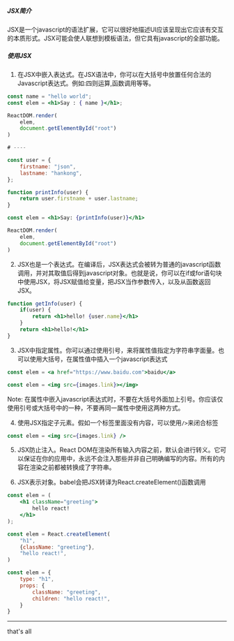 ##### JSX简介
JSX是一个javascript的语法扩展，它可以很好地描述UI应该呈现出它应该有交互的本质形式。JSX可能会使人联想到模板语法，但它具有javascript的全部功能。


##### 使用JSX

1. 在JSX中嵌入表达式。在JSX语法中，你可以在大括号中放置任何合法的Javascript表达式。例如:四则运算,函数调用等等。

```jsx
const name = "hello world";
const elem = <h1>Say : { name }</h1>;

ReactDOM.render(
	elem,
	document.getElementById("root")
)

# ----

const user = {
	firstname: "json",
	lastname: "hankong",
};

function printInfo(user) {
	return user.firstname + user.lastname;
}

const elem = <h1>Say: {printInfo(user)}</h1>

ReactDOM.render(
	elem,
	document.getElementById("root")
)
```

2. JSX也是一个表达式。在编译后，JSX表达式会被转为普通的javascript函数调用，并对其取值后得到javascript对象。也就是说，你可以在if或for语句块中使用JSX，将JSX赋值给变量，把JSX当作参数传入，以及从函数返回JSX。

```jsx
function getInfo(user) {
	if(user) {
		return <h1>hello! {user.name}</h1>
	}
	return <h1>hello!</h1>
}
``` 

3. JSX中指定属性。你可以通过使用引号，来将属性值指定为字符串字面量。也可以使用大括号，在属性值中插入一个javascript表达式

```jsx
const elem = <a href="https://www.baidu.com">baidu</a>

const elem = <img src={images.link}></img>
```

Note: 在属性中嵌入javascript表达式时，不要在大括号外面加上引号。你应该仅使用引号或大括号中的一种，不要再同一属性中使用这两种方式。


4. 使用JSX指定子元素。假如一个标签里面没有内容，可以使用`/>`来闭合标签

```jsx
const elem = <img src={images.link} />
```


5. JSX防止注入。React DOM在渲染所有输入内容之前，默认会进行转义。它可以保证在你的应用中，永远不会注入那些并非自己明确编写的内容。所有的内容在渲染之前都被转换成了字符串。


6. JSX表示对象。babel会把JSX转译为React.createElement()函数调用

```jsx
const elem = (
	<h1 className="greeting">
		hello react!
	</h1>
);

const elem = React.createElement(
	"h1",
	{className: "greeting"},
	"hello react!",
)

const elem = {
	type: "h1",
	props: {
		className: "greeting",
		children: "hello react!",
	}
}
```

---
that's all